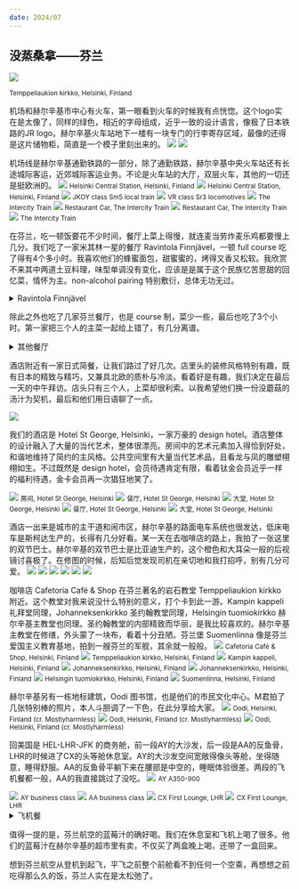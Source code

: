 ```yaml
---
date: 2024/07
---
```


## 没蒸桑拿——芬兰

<img src="https://s2.loli.net/2024/09/24/WdA5zEG1iDZh7xR.jpg"/>

<small>Temppeliaukion kirkko, Helsinki, Finland</small>

机场和赫尔辛基市中心有火车，第一眼看到火车的时候我有点恍惚。这个logo实在是太像了，同样的绿色，相近的字母组成，近乎一致的设计语言，像极了日本铁路的JR logo。赫尔辛基火车站地下一楼有一块专门的行李寄存区域，最像的还得是这片储物柜，简直是一个模子里刻出来的。
<img src="https://s2.loli.net/2024/09/25/gIERbJxzKMYih6k.jpg"/>
<img src="https://s2.loli.net/2024/09/25/9dnsJTUDaRiF2Aq.jpg"/>

机场线是赫尔辛基通勤铁路的一部分，除了通勤铁路，赫尔辛基中央火车站还有长途城际客运，近郊城际客运业务。不论是火车站的大厅，双层火车，其他的一切还是挺欧洲的。
<img src="https://s2.loli.net/2024/09/25/PclQHUIa8zojpAC.jpg"/>
<small>Helsinki Central Station, Helsinki, Finland</small>
<img src="https://s2.loli.net/2024/09/25/Y25FQ3MqKN9xwEk.jpg"/>
<small>Helsinki Central Station, Helsinki, Finland</small>
<img src="https://s2.loli.net/2024/09/25/Zvm1bfrdVD3NPOq.jpg"/>
<small>JKOY class Sm5 local train</small>
<img src="https://s2.loli.net/2024/09/25/NKaeXjscRdBZyqg.jpg"/>
<small>VR class Sr3 locomotives</small>
<img src="https://s2.loli.net/2024/09/25/MxleW1Bo6OfADsF.jpg"/>
<small>The Intercity Train</small>
<img src="https://s2.loli.net/2024/09/25/N7lGi9EufbgvdPS.jpg"/>
<small>Restaurant Car, The Intercity Train</small>
<img src="https://s2.loli.net/2024/09/25/kRA536qpCloya2i.jpg"/>
<small>Restaurant Car, The Intercity Train</small>
<img src="https://s2.loli.net/2024/09/25/WpH9xyQlSb8TLt6.jpg"/>
<small>The Intercity Train</small>

在芬兰，吃一顿饭要花不少时间，餐厅上菜上得慢，就连麦当劳炸麦乐鸡都要慢上几分。我们吃了一家米其林一星的餐厅 Ravintola Finnjävel，一顿 full course 吃了得有4个多小时。我喜欢他们的蜂蜜面包，甜蜜蜜的，烤得又香又松软。我欣赏不来其中两道土豆料理，味型单调没有变化，应该是是属于这个民族忆苦思甜的回忆菜，情怀为主。non-alcohol pairing 特别敷衍，总体无功无过。
<details>
<summary>Ravintola Finnjävel</summary>
<img src="https://s2.loli.net/2024/09/24/wcZO6JYQhS2IMBT.jpg"/>
<img src="https://s2.loli.net/2024/09/24/CDYAcg79kRaZFsP.jpg"/>
<img src="https://s2.loli.net/2024/09/24/U7s5VSKliF4cBXC.jpg"/>
<img src="https://s2.loli.net/2024/09/24/4bsvHVNcRCIxEqe.jpg"/>
<img src="https://s2.loli.net/2024/09/24/fEPRXwFUvQg9qN2.jpg"/>
<img src="https://s2.loli.net/2024/09/24/vbXry4ZiPhRtedc.jpg"/>
<img src="https://s2.loli.net/2024/09/24/NHwWiuEhnc48tFX.jpg"/>
<img src="https://s2.loli.net/2024/09/24/PXKxoQJV7Sh2qtC.jpg"/>
<img src="https://s2.loli.net/2024/09/24/TXqstVHBd92paWn.jpg"/>
<img src="https://s2.loli.net/2024/09/24/ROW8sNVj2Gd1YmT.jpg"/>
<img src="https://s2.loli.net/2024/09/24/9uHF8dsvIcqrPCp.jpg"/>
<img src="https://s2.loli.net/2024/09/24/Ngb5FW8ly3HxYST.jpg"/>
</details>

除此之外也吃了几家芬兰餐厅，也是 course 制，菜少一些，最后也吃了3个小时。第一家把三个人的主菜一起给上错了，有几分离谱。
<details>
<summary>其他餐厅</summary>

Ravintola KuuKuu
<img src="https://s2.loli.net/2024/09/24/hmF86LURfbonpGB.jpg"/>
<img src="https://s2.loli.net/2024/09/24/FCsXYMautlD3kQq.jpg"/>
<img src="https://s2.loli.net/2024/09/24/jADV2dI8kKRCBJT.jpg"/>

PASSIO Ravintola
<img src="https://s2.loli.net/2024/09/24/9UIfAmqoL4OpnDB.jpg"/>
<img src="https://s2.loli.net/2024/09/24/bytLGaU86DR95se.jpg"/>
<img src="https://s2.loli.net/2024/09/24/NyZ4jr7qauPfbId.jpg"/>
<img src="https://s2.loli.net/2024/09/24/OXSrj2tJUApMYT1.jpg"/>
<img src="https://s2.loli.net/2024/09/24/6BlMvgVGoQ1PaUH.jpg"/>

</details>

酒店附近有一家日式简餐，让我们路过了好几次。店里头的装修风格特别有趣，既有日本的精致与精巧，又兼具北欧的质朴与冷淡。看着好是有趣，我们决定在最后一天的中午拜访。店头只有三个人，上菜却很利索。以我希望他们换一份没蘑菇的汤汁为契机，最后和他们用日语聊了一点。

<img src="https://s2.loli.net/2024/09/24/D69HXKrg4CqvpPJ.jpg"/>

我们的酒店是 Hotel St George, Helsinki，一家万豪的 design hotel。酒店整体的设计融入了大量的当代艺术，整体很漂亮。房间中的艺术元素加入得恰到好处，和谐地维持了简约的主风格。公共空间里有大量当代艺术品，且看龙与凤的雕塑栩栩如生。不过既然是 design hotel，会员待遇肯定有限，看着钛金会员近乎一样的福利待遇，金卡会员再一次猖狂地笑了。

<img src="https://s2.loli.net/2024/09/24/eW9BqLYIXJkmucG.jpg"/>
<small>房间, Hotel St George, Helsinki</small>
<img src="https://s2.loli.net/2024/09/24/EIbiHGrWUCPncRh.jpg"/>
<small>餐厅, Hotel St George, Helsinki</small>
<img src="https://s2.loli.net/2024/09/24/Dog7waMjsLl4Hyt.jpg"/>
<small>大堂, Hotel St George, Helsinki</small>
<img src="https://s2.loli.net/2024/09/24/YKxye7TWcl8fEH4.jpg"/>
<small>餐厅, Hotel St George, Helsinki</small>
<img src="https://s2.loli.net/2024/09/24/pziNDSEH3kZagPs.jpg"/>
<small>大堂, Hotel St George, Helsinki</small>

酒店一出来是城市的主干道和闹市区，赫尔辛基的路面电车系统也很发达，低床电车是斯柯达生产的，长得有几分好看。某一天在去咖啡店的路上，我拍了一张这里的双节巴士。赫尔辛基的双节巴士是比亚迪生产的，这个橙色和大耳朵一般的后视镜讨喜极了。在修图的时候，后知后觉发现司机在亲切地和我打招呼，别有几分可爱。
<img src="https://s2.loli.net/2024/09/24/hQo1Aq7YHgBOX8E.jpg"/>
<img src="https://s2.loli.net/2024/09/24/MdLBmc9bIfWG7uQ.jpg"/>
<img src="https://s2.loli.net/2024/09/24/TVw7I45OkJmEPHn.jpg"/>
<img src="https://s2.loli.net/2024/09/24/YXpdNkeWMUb5mwQ.jpg"/>
<img src="https://s2.loli.net/2024/09/24/sVOjTXvCekzfFlI.jpg"/>
<img src="https://s2.loli.net/2024/09/24/vfMBcmoqy5kHJTu.jpg"/>

咖啡店 Cafetoria Café & Shop 在芬兰著名的岩石教堂 Temppeliaukion kirkko 附近。这个教堂对我来说没什么特别的意义，打个卡到此一游。Kampin kappeli 礼拜堂同理，Johanneksenkirkko 圣约翰教堂同理，Helsingin tuomiokirkko 赫尔辛基主教堂也同理。圣约翰教堂的内部精致而华丽，是我比较喜欢的。赫尔辛基主教堂在修缮，外头蒙了一块布，看着十分丑陋。芬兰堡 Suomenlinna 像是芬兰爱国主义教育基地，拍到一艘芬兰的军舰，其余就一般般。
<img src="https://s2.loli.net/2024/09/24/udB3EXgf5tqYUlr.jpg"/>
<small>Cafetoria Café & Shop, Helsinki, Finland</small>
<img src="https://s2.loli.net/2024/09/24/WdA5zEG1iDZh7xR.jpg"/>
<small>Temppeliaukion kirkko, Helsinki, Finland</small>
<img src="https://s2.loli.net/2024/09/24/uBbe7JpVhotgYad.jpg"/>
<small>Kampin kappeli, Helsinki, Finland</small>
<img src="https://s2.loli.net/2024/09/25/oVTadGXeHuxQmsM.jpg"/>
<small>Johanneksenkirkko, Helsinki, Finland</small>
<img src="https://s2.loli.net/2024/09/25/iY8SGfHDwuoFsmc.jpg"/>
<small>Johanneksenkirkko, Helsinki, Finland</small>
<img src="https://s2.loli.net/2024/09/25/4J7EAxcrsLbS9TR.jpg"/>
<small>Helsingin tuomiokirkko, Helsinki, Finland</small>
<img src="https://s2.loli.net/2024/09/25/9h1FW8QT4qfUunG.jpg"/>
<small>Suomenlinna, Helsinki, Finland</small>

赫尔辛基另有一栋地标建筑，Oodi 图书馆，也是他们的市民文化中心。M君拍了几张特别棒的照片，本人斗胆调了一下色，在此分享给大家。
<img src="https://s2.loli.net/2024/09/24/zMhRJIT6cA7pid4.jpg"/>
<small>Oodi, Helsinki, Finland (cr. Mostlyharmless)</small>
<img src="https://s2.loli.net/2024/09/24/stIPNOeymYMiVLq.jpg"/>
<small>Oodi, Helsinki, Finland (cr. Mostlyharmless)</small>
<img src="https://s2.loli.net/2024/09/24/rjsEhmDSde2QkNt.jpg"/>
<small>Oodi, Helsinki, Finland (cr. Mostlyharmless)</small>

回美国是 HEL-LHR-JFK 的商务舱，前一段AY的大沙发，后一段是AA的反鱼骨，LHR的时候进了CX的头等舱休息室。AY的大沙发空间宽敞得像头等舱，坐得随意，睡得舒服。AA的反鱼骨平躺下来在腰部是中空的，睡眠体验很差。两段的飞机餐都一般，AA的我直接跳过了没吃。
<img src="https://s2.loli.net/2024/09/24/wyEURTMB1ph7krJ.jpg"/>
<small>AY A350-900</small>

<img src="https://s2.loli.net/2024/09/24/QoY7FVvcJXe5iCL.jpg"/>
<small>AY business class</small>

<img src="https://s2.loli.net/2024/09/24/GpW1aKuv5nVMlfJ.jpg"/>
<small>AA business class</small>

<img src="https://s2.loli.net/2024/09/24/WbZ1iTF38gMSv7Q.jpg"/>
<small>CX First Lounge, LHR</small>

<img src="https://s2.loli.net/2024/09/24/mVgJqiBsbcQXx4n.jpg"/>
<small>CX First Lounge, LHR</small>

<details>
<summary>飞机餐</summary>
<img src="https://s2.loli.net/2024/09/24/TSKhyqt4LskB3x1.jpg"/>
<small>AY business class</small>
<img src="https://s2.loli.net/2024/09/24/bRA6FxG1lWyMPwX.jpg"/>
<small>AA business class</small>
<img src="https://s2.loli.net/2024/09/24/gEzdJsUOHek3nwj.jpg"/>
<small>AA business class</small>
</details>

值得一提的是，芬兰航空的蓝莓汁的确好喝。我们在休息室和飞机上喝了很多。他们的蓝莓汁在赫尔辛基的超市里有卖，不仅买了两盒晚上喝，还带了一盒回来。

想到芬兰航空从登机到起飞，平飞之前整个前舱看不到任何一个空乘，再想想之前吃得那么久的饭，芬兰人实在是太松弛了。